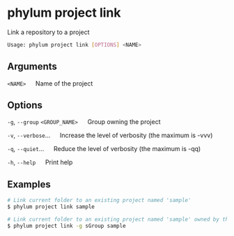 # phylum project link

Link a repository to a project

```sh
Usage: phylum project link [OPTIONS] <NAME>
```

## Arguments

`<NAME>`
&emsp; Name of the project

## Options

`-g`, `--group` `<GROUP_NAME>`
&emsp; Group owning the project

`-v`, `--verbose`...
&emsp; Increase the level of verbosity (the maximum is -vvv)

`-q`, `--quiet`...
&emsp; Reduce the level of verbosity (the maximum is -qq)

`-h`, `--help`
&emsp; Print help

## Examples

```sh
# Link current folder to an existing project named 'sample'
$ phylum project link sample

# Link current folder to an existing project named 'sample' owned by the group 'sGroup'
$ phylum project link -g sGroup sample
```
